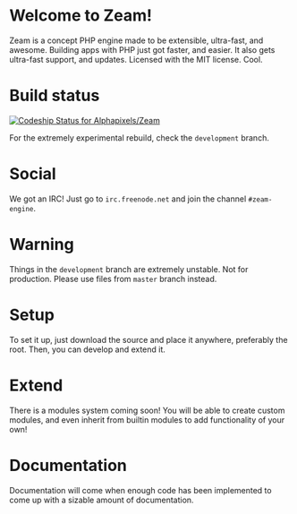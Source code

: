 Welcome to Zeam!
=================

Zeam is a concept PHP engine made to be extensible, ultra-fast, and awesome. Building apps with PHP just got faster, and easier. It also gets ultra-fast support, and updates. Licensed with the MIT license. Cool.

Build status
===============
[ ![Codeship Status for Alphapixels/Zeam](https://www.codeship.io/projects/2a26e510-478f-0132-e3fa-1287ba88ce3a/status)](https://www.codeship.io/projects/45648)

For the extremely experimental rebuild, check the ``development`` branch.

Social
===============

We got an IRC! Just go to ``irc.freenode.net`` and join the channel ``#zeam-engine``.

Warning
===============

Things in the ``development`` branch are extremely unstable. Not for production. Please use files from ``master`` branch instead.

Setup
===============

To set it up, just download the source and place it anywhere, preferably the root.
Then, you can develop and extend it. 

Extend
===============

There is a modules system coming soon!  You will be able to create custom modules, and even inherit from builtin modules to add functionality of your own!

Documentation
===============

Documentation will come when enough code has been implemented to come up with a sizable amount of documentation.

